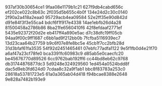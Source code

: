 937af30b30654ce1
9faa08e1179b1c21
627f9db4cabd656c
ef202ce022c8b63c
2f035d5b655c4b0f
134e24d2c30c0140
2f90a2a418a2eaa0
95729acb4ea09584
52e2ff35e90d842d
d91e84f3f3e55ca4
bdcf6f1f917e4338
14ae1ebfb26d4a28
81500458a2786b86
8ba21fe6560410f6
42f8efdaaf2771ef
5435e92372f20d2e
eb417ff4a890e5ac
d7c38dfc19ff05cb
94aa9f00c9ff1687
c6bb1ad9f212bb0b
7fcfba5116939ec7
13d23caa64b27759
b9c6f07e8fe8bc5e
45cb1f7cc2bfb28d
31d3bfaf61fa3535
54f92d2451465461
07ebfc77adfa1122
9e5f1fb0d4e21f70
a6af47a23cf78fe0
bca3391fc60983c9
d85ab5e0caecfc20
be45676770d89526
6cc9762bab192ff6
cc44bd8eb62c9768
db31744876877dc3
5d9248e324929560
1ed454a0524bdd8f
dac5d9eb3fd624d0
7cdaa8c32a9f1ab1
bbc8f83783a253c0
28618a53781723e5
61a0a365ab04d418
f94bcae8388e2648
9e828a7482b193e9
